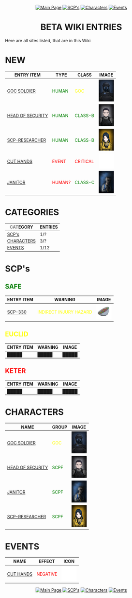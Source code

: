 <p align="center">
    <a href="../index">
        <img src="https://img.shields.io/badge/GO_TO-MAIN_PAGE-ffffff?style=for-the-badge&labelColor=000000&color=ffffff" title="Main Page"/></a>
    <a href="./tree#scps">
        <img src="https://img.shields.io/badge/SCP'S-000000?style=for-the-badge" title="SCP's"/></a>
    <a href="./tree#characters">
        <img src="https://img.shields.io/badge/CHARACTERS-ffffff?style=for-the-badge" title="Characters"/></a>
    <a href="./tree#events">
        <img src="https://img.shields.io/badge/EVENTS-000000?style=for-the-badge" title="Events"/></a>
</p>
<h1 align="center">BETA WIKI ENTRIES</h1>

Here are all sites listed, that are in this Wiki

# NEW

| ENTRY ITEM | TYPE | CLASS | IMAGE |
| --- | --- | --- | --- |
| <a href="./humans/other/goc">GOC SOLDIER</a> | <span style="color: green">HUMAN</span> | <span style="color: yellow">GOC</span> | <img src="../assets/images/characters/GOC.png" width="50" title="GOC"/> |
| <a href="./humans/foundation/gensecurity">HEAD OF SECURITY</a> | <span style="color: green">HUMAN</span> | <span style="color: green">CLASS-B</span> | <img src="../assets/images/characters/GenSecurity.png" width="50" title="Head of security"/> |
| <a href="./humans/foundation/scp-researcher">SCP-RESEARCHER</a> | <span style="color: green">HUMAN</span> | <span style="color: green">CLASS-B</span> | <img src="../assets/images/characters/SCP_Researcher.jpg" width="50" title="scp-researcher"/> |
| <a href="./events/cuthands">CUT HANDS</a> | <span style="color:red">EVENT</span> | <span style="color:red">CRITICAL</span> | <img src="../assets/images/events/eventCutHands.png" width="50" height="50" title="Cut hands"/> |
| <a href="./humans/foundation/janitor">JANITOR</a> | <span style="color: red">HUMAN?</span> | <span style="color: green">CLASS-C</span> | <img src="../assets/images/characters/cleaner.jpg" title="Janitor" width="50"/> |

# CATEGORIES

| <span style="color: gray">CAT</span>EGORY | ENTRIES |
| --- | --- |
| <a href="./tree#scps">SCP's</a> | 1/? |
| <a href="./tree#characters">CHARACTERS</a> | 3/? |
| <a href="./tree#events">EVENTS</a> | 1/12 |


# SCP's

## <span style="color: green">SAFE</span>

| ENTRY ITEM | WARNING | IMAGE |
| --- | --- | --- |
| <a href="./scp/safe/330">SCP-330</a> | <span style="color: yellow">INDIRECT INJURY HAZARD</span> | <img src="../assets/images/scp/safe/scp-330.png" title="SCP-330" width="50"/> |

## <span style="color: yellow">EUCLID</span>

| ENTRY ITEM | WARNING | IMAGE |
| --- | --- | --- |
| █████ | █████ | █████ |

## <span style="color: red">KETER</span>

| ENTRY ITEM | WARNING | IMAGE |
| --- | --- | --- |
| █████ | █████ | █████ |

# CHARACTERS

| NAME | GROUP | IMAGE |
| --- | --- | --- |
| <a href="./humans/other/goc">GOC SOLDIER</a> | <span style="color: yellow">GOC</span> | <img src="../assets/images/characters/GOC.png" width="50" title="GOC"/> |
| <a href="./humans/foundation/gensecurity">HEAD OF SECURITY</a> | <span style="color: green">SCPF</span> | <img src="../assets/images/characters/GenSecurity.png" title="Head of security" width="50"/> |
| <a href="./humans/foundation/janitor">JANITOR</a> | <span style="color: green">SCPF</span> | <img src="../assets/images/characters/cleaner.jpg" title="Janitor" width="50"/> |
| <a href="./humans/foundation/scp-researcher">SCP-RESEARCHER</a> | <span style="color: green">SCPF</span> | <img src="../assets/images/characters/SCP_Researcher.jpg" width="50"/> |

# EVENTS

| NAME | EFFECT | ICON |
| --- | --- | --- |
| <a href="./events/cuthands">CUT HANDS</a> | <span style="color:red">NEGATIVE</span> | <img src="../assets/images/events/eventCutHands.png" title="cut hands icon" width="50" height="50"/> |

<p align="center">
    <a href="../index">
        <img src="https://img.shields.io/badge/GO_TO-MAIN_PAGE-ffffff?style=for-the-badge&labelColor=000000&color=ffffff" title="Main Page"/></a>
    <a href="./tree#scps">
        <img src="https://img.shields.io/badge/SCP'S-000000?style=for-the-badge" title="SCP's"/></a>
    <a href="./tree#characters">
        <img src="https://img.shields.io/badge/CHARACTERS-ffffff?style=for-the-badge" title="Characters"/></a>
    <a href="./tree#events">
        <img src="https://img.shields.io/badge/EVENTS-000000?style=for-the-badge" title="Events"/></a>
</p>